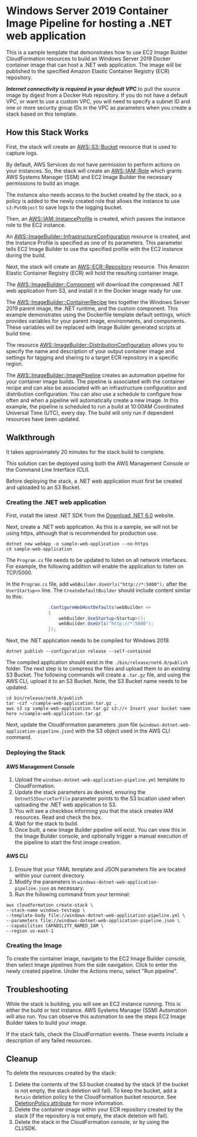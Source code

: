 # Windows Server 2019 Container Image Pipeline for hosting a .NET web application

This is a sample template that demonstrates how to use EC2 Image Builder CloudFormation resources to build an Windows Server 2019 Docker container image that can host a .NET web application. The image will be published to the specified Amazon Elastic Container Registry (ECR) repository.

***Internet connectivity is required in your default VPC*** to pull the source image by digest from a Docker Hub repository. If you do not have a default VPC, or want to use a custom VPC, you will need to specify a subnet ID and one or more security group IDs in the VPC as parameters when you create a stack based on this template.

## How this Stack Works

First, the stack will create an [AWS::S3::Bucket](https://docs.aws.amazon.com/AWSCloudFormation/latest/UserGuide/aws-properties-s3-bucket.html) resource that is used to capture logs.

By default, AWS Services do not have permission to perform actions on your instances. So, the stack will create an [AWS::IAM::Role](https://docs.aws.amazon.com/AWSCloudFormation/latest/UserGuide/aws-resource-iam-role.html) which grants AWS Systems Manager (SSM) and EC2 Image Builder the necessary permissions to build an image.

The instance also needs access to the bucket created by the stack, so a policy is added to the newly created role that allows the instance to use ```s3:PutObject``` to save logs to the logging bucket.

Then, an [AWS::IAM::InstanceProfile](https://docs.aws.amazon.com/AWSCloudFormation/latest/UserGuide/aws-resource-iam-instanceprofile.html) is created, which passes the instance role to the EC2 instance.

An [AWS::ImageBuilder::InfrastructureConfiguration](https://docs.aws.amazon.com/AWSCloudFormation/latest/UserGuide/aws-resource-imagebuilder-infrastructureconfiguration.html) resource is created, and the Instance Profile is specified as one of its parameters. This parameter tells EC2 Image Builder to use the specified profile with the EC2 instance during the build.

Next, the stack will create an [AWS::ECR::Repository](https://docs.aws.amazon.com/AWSCloudFormation/latest/UserGuide/aws-resource-ecr-repository.html) resource. This Amazon Elastic Container Registry (ECR) will hold the resulting container image.

The [AWS::ImageBuilder::Component](https://docs.aws.amazon.com/AWSCloudFormation/latest/UserGuide/aws-resource-imagebuilder-component.html) will download the compressed .NET web application from S3, and install it in the Docker image ready for use.

The [AWS::ImageBuilder::ContainerRecipe](https://docs.aws.amazon.com/AWSCloudFormation/latest/UserGuide/aws-resource-imagebuilder-containerrecipe.html) ties together the Windows Server 2019 parent image, the .NET runtime, and the custom component. This example demonstrates using the Dockerfile template default settings, which provides variables for your parent image, environments, and components. These variables will be replaced with Image Builder generated scripts at build time.

The resource [AWS::ImageBuilder::DistributionConfiguration](https://docs.aws.amazon.com/AWSCloudFormation/latest/UserGuide/aws-resource-imagebuilder-distributionconfiguration.html) allows you to specify the name and description of your output container image and settings for tagging and sharing to a target ECR repository in a specific region.

The [AWS::ImageBuilder::ImagePipeline](https://docs.aws.amazon.com/AWSCloudFormation/latest/UserGuide/aws-resource-imagebuilder-imagepipeline.html) creates an automation pipeline for your container image builds. The pipeline is associated with the container recipe and can also be associated with an infrastructure configuration and distribution configuration. You can also use a schedule to configure how often and when a pipeline will automatically create a new image. In this example, the pipeline is scheduled to run a build at 10:00AM Coordinated Universal Time (UTC), every day. The build will only run if dependent resources have been updated.

## Walkthrough

It takes approximately 20 minutes for the stack build to complete.

This solution can be deployed using both the AWS Management Console or the Command Line Interface (CLI).

Before deploying the stack, a .NET web application must first be created and uploaded to an S3 Bucket.

### Creating the .NET web application

First, install the latest .NET SDK from the [Download .NET 6.0](https://dotnet.microsoft.com/download/dotnet/6.0) website.

Next, create a .NET web application. As this is a sample, we will not be using https, although that is recommended for production use.

```shell
dotnet new webApp -o sample-web-application --no-https
cd sample-web-application
```

The ```Program.cs``` file needs to be updated to listen on all network interfaces. For example, the following addition will enable the application to listen on TCP/5000.

In the `Program.cs` file, add ```webBuilder.UseUrls("http://*:5000");``` after the `UserStartup<>` line. The `CreateDefaultBuilder` should include content similar to this:

```cs
                .ConfigureWebHostDefaults(webBuilder =>
                {
                    webBuilder.UseStartup<Startup>();
                    webBuilder.UseUrls("http://*:5000");
                });
```

Next, the .NET application needs to be compiled for Windows 2019.

```shell
dotnet publish --configuration release --self-contained
```

The compiled application should exist in the ```./bin/release/net6.0/publish``` folder. The next step is to compress the files and upload them to an existing S3 Bucket. The following commands will create a ```.tar.gz``` file, and using the AWS CLI, upload it to an S3 Bucket. Note, the S3 Bucket name needs to be updated.

```shell
cd bin/release/net6.0/publish
tar -czf ~/sample-web-application.tar.gz .
aws s3 cp sample-web-application.tar.gz s3://< Insert your bucket name here >/sample-web-application.tar.gz
```

Next, update the CloudFormation parameters .json file (```windows-dotnet-web-application-pipeline.json```) with the S3 object used in the AWS CLI command.

### Deploying the Stack

#### AWS Management Console

1. Upload the ```windows-dotnet-web-application-pipeline.yml``` template to CloudFormation.
2. Update the stack parameters as desired, ensuring the ```DotnetS3SourceTarFile``` parameter points to the S3 location used when uploading the .NET web application to S3.
3. You will see a checkbox informing you that the stack creates IAM resources. Read and check the box.
4. Wait for the stack to build.
5. Once built, a new Image Builder pipeline will exist. You can view this in the Image Builder console, and optionally trigger a manual execution of the pipeline to start the first image creation.

#### AWS CLI

1. Ensure that your YAML template and JSON parameters file are located within your current directory.
2. Modify the parameters in ```windows-dotnet-web-application-pipeline.json``` as necessary.
3. Run the following command from your terminal:

```shell
aws cloudformation create-stack \
--stack-name windows-testapp \
--template-body file://windows-dotnet-web-application-pipeline.yml \
--parameters file://windows-dotnet-web-application-pipeline.json \
--capabilities CAPABILITY_NAMED_IAM \
--region us-east-1
```

### Creating the Image

To create the container image, navigate to the EC2 Image Builder console, then select Image pipelines from the side navigation. Click to enter the newly created pipeline. Under the Actions menu, select "Run pipeline".

## Troubleshooting

While the stack is building, you will see an EC2 instance running. This is either the build or test instance. AWS Systems Manager (SSM) Automation will also run. You can observe this automation to see the steps EC2 Image Builder takes to build your image.

If the stack fails, check the CloudFormation events. These events include a description of any failed resources.

## Cleanup

To delete the resources created by the stack:

1. Delete the contents of the S3 bucket created by the stack (if the bucket is not empty, the stack deletion will fail). To keep the bucket, add a ```Retain``` deletion policy to the CloudFormation bucket resource. See [DeletionPolicy attribute](https://docs.aws.amazon.com/AWSCloudFormation/latest/UserGuide/aws-attribute-deletionpolicy.html) for more information.
2. Delete the container image within your ECR repository created by the stack (if the repository is not empty, the stack deletion will fail).
3. Delete the stack in the CloudFormation console, or by using the CLI/SDK.
